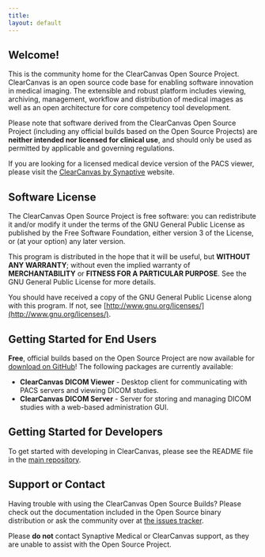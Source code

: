 ```yaml
---
title: 
layout: default
---
```


## Welcome!
This is the community home for the ClearCanvas Open Source Project. ClearCanvas is an open source code base for enabling software innovation in medical imaging. The extensible and robust platform includes viewing, archiving, management, workflow and distribution of medical images as well as an open architecture for core competency tool development.

Please note that software derived from the ClearCanvas Open Source Project (including any official builds based on the Open Source Projects) are **neither intended nor licensed for clinical use**, and should only be used as permitted by applicable and governing regulations.

If you are looking for a licensed medical device version of the PACS viewer, please visit the [ClearCanvas by Synaptive](http://www.clearcanvas.ca) website.

## Software License
The ClearCanvas Open Source Project is free software: you can redistribute it and/or modify it under the terms of the GNU General Public License as published by the Free Software Foundation, either version 3 of the License, or (at your option) any later version.

This program is distributed in the hope that it will be useful, but **WITHOUT ANY WARRANTY**; without even the implied warranty of **MERCHANTABILITY** or **FITNESS FOR A PARTICULAR PURPOSE**. See the GNU General Public License for more details.

You should have received a copy of the GNU General Public License along with this program. If not, see [http://www.gnu.org/licenses/](http://www.gnu.org/licenses/).

## Getting Started for End Users
**Free**, official builds based on the Open Source Project are now available for [download on GitHub](https://github.com/ClearCanvas/ClearCanvas/releases)! The following packages are currently available:

* **ClearCanvas DICOM Viewer** - Desktop client for communicating with PACS servers and viewing DICOM studies.
* **ClearCanvas DICOM Server** - Server for storing and managing DICOM studies with a web-based administration GUI.

## Getting Started for Developers
To get started with developing in ClearCanvas, please see the README file in the [main repository](https://github.com/ClearCanvas/ClearCanvas).

## Support or Contact
Having trouble with using the ClearCanvas Open Source Builds? Please check out the documentation included in the Open Source binary distribution or ask the community over at [the issues tracker](https://github.com/ClearCanvas/ClearCanvas/issues).

Please **do not** contact Synaptive Medical or ClearCanvas support, as they are unable to assist with the Open Source Project.